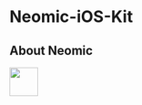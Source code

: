 # Neomic-iOS-Kit

## About Neomic


<img src="https://i.imgur.com/sLAUEWw.png" width="50" height="50">
